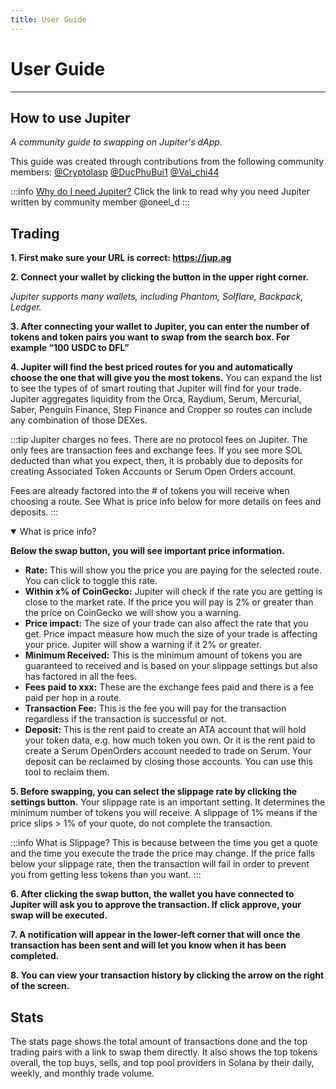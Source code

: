 ```yaml
---
title: User Guide
---
```


# User Guide
---

## How to use Jupiter

*A community guide to swapping on Jupiter's dApp.*

This guide was created through contributions from the following community members:  [@Cryptolasp](https://twitter.com/cryptolasp) [@DucPhuBui1](https://twitter.com/DucPhuBui1) [@Val_chi44](https://twitter.com/Val_chi44)

:::info [Why do I need Jupiter?](https://oneel.notion.site/Jupiter-Aggregation-0ef3149cd3bb485b8e118432e6cf8472)
Click the link to read why you need Jupiter written by community member @oneel_d
:::

## Trading

**1. First make sure your URL is correct: https://jup.ag**

**2. Connect your wallet by clicking the button in the upper right corner.**

*Jupiter supports many wallets, including Phantom, Solflare, Backpack, Ledger.*

**3. After connecting your wallet to Jupiter, you can enter the number of tokens and token pairs you want to swap from the search box. For example “100 USDC to DFL”**

**4. Jupiter will find the best priced routes for you and automatically choose the one that will give you the most tokens.**
You can expand the list to see the types of of smart routing that Jupiter will find for your trade.  Jupiter aggregates liquidity from the Orca, Raydium, Serum, Mercurial, Saber, Penguin Finance, Step Finance and Cropper so routes can include any combination of those DEXes. 

:::tip Jupiter charges no fees.
There are no protocol fees on Jupiter.  The only fees are transaction fees and exchange fees.  If you see more SOL deducted than what you expect, then, it is probably due to deposits for creating Associated Token Accounts or Serum Open Orders account. 

Fees are already factored into the # of tokens you will receive when choosing a route.
See What is price info below for more details on fees and deposits.
:::


<details open>
<summary>What is price info?</summary>

<b>Below the swap button, you will see important price information.</b>
<ul>
<li><b>Rate:</b> This will show you the price you are paying for the selected route. You can click to toggle this rate.</li>
<li><b>Within x% of CoinGecko:</b>  Jupiter will check if the rate you are getting is close to the market rate.  If the price you will pay is 2% or greater than the price on CoinGecko we will show you a warning.</li>
<li><b>Price impact:</b>  The size of your trade can also affect the rate that you get.  Price impact measure how much the size of your trade is affecting your price.  Jupiter will show a warning if it 2% or greater.</li>
<li><b>Minimum Received:</b>  This is the minimum amount of tokens you are guaranteed to received and is based on your slippage settings but also has factored in all the fees.</li>
<li><b>Fees paid to xxx:</b>  These are the exchange fees paid and there is a fee paid per hop in a route.</li>
<li><b>Transaction Fee:</b>  This is the fee you will pay for the transaction regardless if the transaction is successful or not.</li>
<li><b>Deposit:</b>  This is the rent paid to create an ATA account that will hold your token data, e.g. how much token you own. Or it is the rent paid to create a Serum OpenOrders account needed to trade on Serum.  Your deposit can be reclaimed by closing those accounts.  You can use this tool to reclaim them.</li>
</ul>
</details>

**5. Before swapping, you can select the slippage rate by clicking the settings button.**
Your slippage rate is an important setting.  It determines the minimum number of tokens you will receive.  A slippage of 1% means if the price slips > 1% of your quote, do not complete the transaction.

:::info What is Slippage?
This is because between the time you get a quote and the time you execute the trade the price may change.  If the price falls below your slippage rate, then the transaction will fail in order to prevent you from getting less tokens than you want.
:::

**6. After clicking the swap button, the wallet you have connected to Jupiter will ask you to approve the transaction.  If click approve, your swap will be executed.**

**7. A notification will appear in the lower-left corner that will once the transaction has been sent and will let you know when it has been completed.**

**8. You can view your transaction history by clicking the arrow on the right of the screen.**

## Stats
The stats page shows the total amount of transactions done and the top trading pairs with a link to swap them directly. It also shows the top tokens overall, the top buys, sells, and top pool providers in Solana by their daily, weekly, and monthly trade volume.